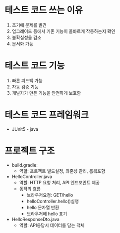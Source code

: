 # 테스트 코드 쓰는 이유
1. 초기에 문제를 발견
2. 업그레이드 등에서 기존 기능이 올바르게 작동하는지 확인
3. 불확실성을 감소
4. 문서화 가능

# 테스트 코드 기능
1. 빠른 피드백 가능
2. 자동 검증 기능
3. 개발자가 만든 기능을 안전하게 보호함

# 테스트 코드 프레임워크
- JUnit5 - java

# 프로젝트 구조
- build.gradle: 
  - 역할: 프로젝트 빌드설정, 의존성 관리, 롬복포함
- HelloController.java
  - 역할: HTTP 요청 처리, API 엔드포인트 제공
  - 동작의 흐름
    - 브라우저요청: GET/hello
    - helloController.hello()실행
    - hello 문자열 반환
    - 브라우저에 hello 표기
- HelloResponseDto.java
  - 역할: API응답시 데이터를 담는 객체